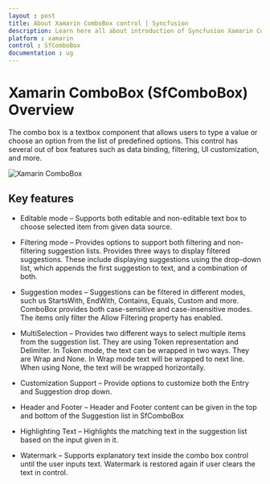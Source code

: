 ```yaml
---
layout : post
title: About Xamarin ComboBox control | Syncfusion
description: Learn here all about introduction of Syncfusion Xamarin ComboBox (SfComboBox) control, its elements and more.
platform : xamarin
control : SfComboBox
documentation : ug
---
```


# Xamarin ComboBox (SfComboBox) Overview

The combo box is a textbox component that allows users to type a value or choose an option from the list of predefined options. This control has several out of box features such as data binding, filtering, UI customization, and more.

![Xamarin ComboBox](images/Overview/overview.png)

## Key features

* Editable mode – Supports both editable and non-editable text box to choose selected item from given data source.

* Filtering mode – Provides options to support both filtering and non-filtering suggestion lists. Provides three ways to display filtered suggestions. These include displaying suggestions using the drop-down list, which appends the first suggestion to text, and a combination of both.

* Suggestion modes – Suggestions can be filtered in different modes, such us StartsWith, EndWith, Contains, Equals, Custom and more. ComboBox provides both case-sensitive and case-insensitive modes. The items only filter the Allow Filtering property has enabled.

* MultiSelection – Provides two different ways to select multiple items from the suggestion list. They are using Token representation and Delimiter. In Token mode, the text can be wrapped in two ways. They are Wrap and None. In Wrap mode text will be wrapped to next line. When using None, the text will be wrapped horizontally. 

* Customization Support – Provide options to customize both the Entry and Suggestion drop down.

* Header and Footer – Header and Footer content can be given in the top and bottom of the Suggestion list in SfComboBox

* Highlighting Text – Highlights the matching text in the suggestion list based on the input given in it.

* Watermark – Supports explanatory text inside the combo box control until the user inputs text. Watermark is restored again if user clears the text in control.

